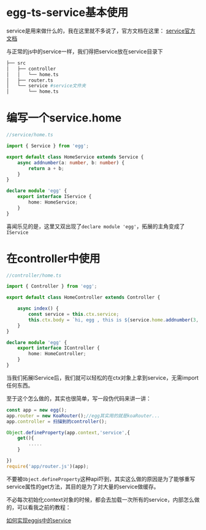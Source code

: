 # egg-ts-service基本使用

service是用来做什么的，我在这里就不多说了，官方文档在这里：
[service官方文档](https://eggjs.org/zh-cn/basics/service.html)


与正常的js中的service一样，我们得把service放在service目录下

```bash
├── src
│   ├── controller
│   │   └── home.ts
│   ├── router.ts
│   └── service #service文件夹
│       └── home.ts
```

# 编写一个service.home
```ts
//service/home.ts

import { Service } from 'egg';

export default class HomeService extends Service {
    async addnumber(a: number, b: number) {
        return a + b;
    }
}

declare module 'egg' {
    export interface IService {
        home: HomeService;
    }
}
```
喜闻乐见的是，这里又双出现了```declare module 'egg'```，拓展的主角变成了```IService```

# 在controller中使用

```ts
//controller/home.ts

import { Controller } from 'egg';

export default class HomeController extends Controller {

    async index() {
        const service = this.ctx.service;
        this.ctx.body = `hi, egg , this is ${service.home.addnumber(3, 5)}`;
    }
}

declare module 'egg' {
    export interface IController {
        home: HomeController;
    }
}

```

当我们拓展IService后，我们就可以轻松的在ctx对象上拿到service，无需import任何东西。

至于这个怎么做的，其实也很简单，写一段伪代码来讲一讲：

```ts
const app = new egg();
app.router = new KoaRouter();//egg其实用的就是koaRouter...
app.controller = 扫描到的controller();

Object.defineProperty(app.context,'service',{
    get(){
        .....
    }

})
require('app/router.js')(app);
```

不要被```Object.defineProperty```这种api吓到，其实这么做的原因是为了能够重写service属性的get方法，其目的是为了对大量的service做缓存。

不必每次初始化context对象的时候，都会去加载一次所有的service，内部怎么做的，可以看我之前的教程：

[如何实现eggjs中的service](https://github.com/floveluy/Burnjs/blob/master/burnjs/example/books/6.service%E7%9A%84%E5%AE%9E%E7%8E%B0.md)



